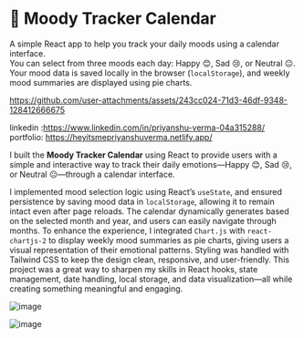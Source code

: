 # 🧠 Moody Tracker Calendar

A simple React app to help you track your daily moods using a calendar interface.  
You can select from three moods each day: Happy 😊, Sad 😢, or Neutral 😐. Your mood data is saved locally in the browser (`localStorage`), and weekly mood summaries are displayed using pie charts.



https://github.com/user-attachments/assets/243cc024-71d3-46df-9348-128412666675

linkedin :https://www.linkedin.com/in/priyanshu-verma-04a315288/
portfolio: https://heyitsmepriyanshuverma.netlify.app/

I built the **Moody Tracker Calendar** using React to provide users with a simple and interactive way to track their daily emotions—Happy 😊, Sad 😢, or Neutral 😐—through a calendar interface. 

I implemented mood selection logic using React’s `useState`, and ensured persistence by saving mood data in `localStorage`, allowing it to remain intact even after page reloads.
The calendar dynamically generates based on the selected month and year, and users can easily navigate through months. To enhance the experience, I integrated `Chart.js` with `react-chartjs-2` to display weekly mood summaries as pie charts, giving users a visual representation of their emotional patterns.
Styling was handled with Tailwind CSS to keep the design clean, responsive, and user-friendly. This project was a great way to sharpen my skills in React hooks, state management, date handling, local storage, and data visualization—all while creating something meaningful and engaging.



![image](https://github.com/user-attachments/assets/ee46189b-9736-43f7-9b06-fdbfa88b2043)

![image](https://github.com/user-attachments/assets/bab6a534-d71f-489b-af89-241b6f578f63)
